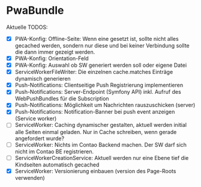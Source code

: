 # PwaBundle

Aktuelle TODOS:
* [X] PWA-Konfig: Offline-Seite: Wenn eine gesetzt ist, sollte nicht alles gecached werden, sondern nur diese und bei keiner Verbindung sollte die dann immer gezeigt werden.
* [X] PWA-Konfig: Orientation-Feld
* [X] PWA-Konfig: Auswahl ob SW generiert werden soll oder eigene Datei
* [X] ServiceWorkerFileWriter: Die einzelnen cache.matches Einträge dynamisch generieren
* [X] Push-Notifications: Clientseitige Push Registrierung implementieren
* [X] Push-Notifications: Server-Endpoint (Symfony API) inkl. Aufruf des WebPushBundles für die Subscription
* [X] Push-Notifications: Möglichkeit um Nachrichten rauszuschicken (server)
* [X] Push-Notifications: Notification-Banner bei push event anzeigen (Service worker)
* [ ] ServiceWorker: Caching dynamischer gestalten, aktuell werden initial alle Seiten einmal geladen. Nur in Cache schreiben, wenn gerade angefordert wurde?
* [ ] ServiceWorker: Nichts im Contao Backend machen. Der SW darf sich nicht im Contao BE registrieren.
* [ ] ServiceWorkerCreationService: Aktuell werden nur eine Ebene tief die Kindseiten automatisch gecached
* [X] ServiceWorker: Versionierung einbauen (version des Page-Roots verwenden)